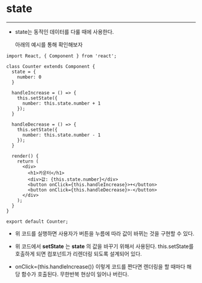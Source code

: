 # state

----

- state는 동적인 데이터를 다룰 때에 사용한다. 

  아래의 예시를 통해 확인해보자

```react
import React, { Component } from 'react';

class Counter extends Component {
  state = {
    number: 0
  }

  handleIncrease = () => {
    this.setState({
      number: this.state.number + 1
    });
  }

  handleDecrease = () => {
    this.setState({
      number: this.state.number - 1
    });
  }

  render() {
    return (
      <div>
        <h1>카운터</h1>
        <div>값: {this.state.number}</div>
        <button onClick={this.handleIncrease}>+</button>
        <button onClick={this.handleDecrease}>-</button>
      </div>
    );
  }
}

export default Counter;
```



- 위 코드를 실행하면 사용자가 버튼을 누름에 따라 값이 바뀌는 것을 구현할 수 있다.

- 위 코드에서 **setState** 는 **state** 의 값을 바꾸기 위해서 사용된다. this.setState를 호출하게 되면 컴포넌트가 리렌더링 되도록 설계되어 있다. 

- onClick={this.handleIncrease()} 이렇게 코드를 짠다면 렌더링을 할 때마다 해당 함수가 호출된다. 무한반복 현상이 일어나 버린다.

  